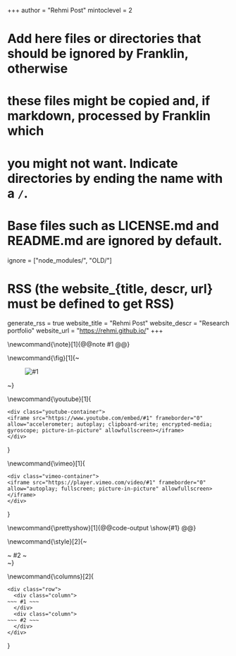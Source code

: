 <!--
Add here global page variables to use throughout your website.
-->
+++
author = "Rehmi Post"
mintoclevel = 2

# Add here files or directories that should be ignored by Franklin, otherwise
# these files might be copied and, if markdown, processed by Franklin which
# you might not want. Indicate directories by ending the name with a `/`.
# Base files such as LICENSE.md and README.md are ignored by default.
ignore = ["node_modules/", "OLD/"]

# RSS (the website_{title, descr, url} must be defined to get RSS)
generate_rss = true
website_title = "Rehmi Post"
website_descr = "Research portfolio"
website_url   = "https://rehmi.github.io/"
+++

<!--
Add here global latex commands to use throughout your pages.
-->

<!-- Basic formatting commands -->
\newcommand{\note}[1]{@@note #1 @@}

<!-- Figure and media commands -->
\newcommand{\fig}[1]{~~~<figure><img src="/assets/#1" alt="#1"></figure>~~~}

\newcommand{\youtube}[1]{
~~~
<div class="youtube-container">
<iframe src="https://www.youtube.com/embed/#1" frameborder="0" allow="accelerometer; autoplay; clipboard-write; encrypted-media; gyroscope; picture-in-picture" allowfullscreen></iframe>
</div>
~~~
}

\newcommand{\vimeo}[1]{
~~~
<div class="vimeo-container">
<iframe src="https://player.vimeo.com/video/#1" frameborder="0" allow="autoplay; fullscreen; picture-in-picture" allowfullscreen></iframe>
</div>
~~~
}

<!-- Code and output commands -->
\newcommand{\prettyshow}[1]{@@code-output \show{#1} @@}

<!-- Layout and container commands -->
\newcommand{\style}[2]{~~~<div style="#1">~~~ #2 ~~~</div>~~~}

<!-- Two-column layout -->
\newcommand{\columns}[2]{
~~~
<div class="row">
  <div class="column">
~~~ #1 ~~~
  </div>
  <div class="column">
~~~ #2 ~~~
  </div>
</div>
~~~
}